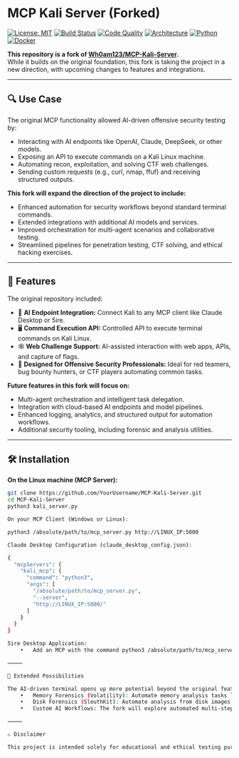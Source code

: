 # MCP Kali Server (Forked)

[![License: MIT](https://img.shields.io/badge/License-MIT-yellow.svg)](LICENSE) 
[![Build Status](https://img.shields.io/github/actions/workflow/status/canstralian/MCP-Kali-Server/ci.yml?branch=main)](https://github.com/canstrakian/MCP-Kali-Server/actions) 
[![Code Quality](https://img.shields.io/codefactor/grade/github/canstralian/MCP-Kali-Server)](https://www.codefactor.io/repository/github/canstralian/MCP-Kali-Server)
[![Architecture](https://img.shields.io/badge/Architecture-MCP%20Server-blue)](https://github.com/canstralian/MCP-Kali-Server)
[![Python](https://img.shields.io/badge/python-3.11-blue.svg)](https://www.python.org/)
[![Docker](https://img.shields.io/badge/docker-enabled-blue)](https://www.docker.com/)

**This repository is a fork of [Wh0am123/MCP-Kali-Server](https://github.com/Wh0am123/MCP-Kali-Server).**  
While it builds on the original foundation, this fork is taking the project in a new direction, with upcoming changes to features and integrations.

---

## 🔍 Use Case

The original MCP functionality allowed AI-driven offensive security testing by:  

- Interacting with AI endpoints like OpenAI, Claude, DeepSeek, or other models.  
- Exposing an API to execute commands on a Kali Linux machine.  
- Automating recon, exploitation, and solving CTF web challenges.  
- Sending custom requests (e.g., curl, nmap, ffuf) and receiving structured outputs.  

**This fork will expand the direction of the project to include:**  

- Enhanced automation for security workflows beyond standard terminal commands.  
- Extended integrations with additional AI models and services.  
- Improved orchestration for multi-agent scenarios and collaborative testing.  
- Streamlined pipelines for penetration testing, CTF solving, and ethical hacking exercises.

---

## 🚀 Features

The original repository included:

- 🧠 **AI Endpoint Integration:** Connect Kali to any MCP client like Claude Desktop or 5ire.  
- 🖥️ **Command Execution API:** Controlled API to execute terminal commands on Kali Linux.  
- 🕸️ **Web Challenge Support:** AI-assisted interaction with web apps, APIs, and capture of flags.  
- 🔐 **Designed for Offensive Security Professionals:** Ideal for red teamers, bug bounty hunters, or CTF players automating common tasks.  

**Future features in this fork will focus on:**  

- Multi-agent orchestration and intelligent task delegation.  
- Integration with cloud-based AI endpoints and model pipelines.  
- Enhanced logging, analytics, and structured output for automation workflows.  
- Additional security tooling, including forensic and analysis utilities.

---

## 🛠️ Installation

**On the Linux machine (MCP Server):**

```bash
git clone https://github.com/YourUsername/MCP-Kali-Server.git
cd MCP-Kali-Server
python3 kali_server.py

On your MCP Client (Windows or Linux):

python3 /absolute/path/to/mcp_server.py http://LINUX_IP:5000

Claude Desktop Configuration (claude_desktop_config.json):

{
  "mcpServers": {
    "kali_mcp": {
      "command": "python3",
      "args": [
        "/absolute/path/to/mcp_server.py",
        "--server",
        "http://LINUX_IP:5000/"
      ]
    }
  }
}

5ire Desktop Application:
	•	Add an MCP with the command python3 /absolute/path/to/mcp_server.py http://LINUX_IP:5000 and the app will generate the needed configuration automatically.

⸻

🔮 Extended Possibilities

The AI-driven terminal opens up more potential beyond the original features:
	•	Memory Forensics (Volatility): Automate memory analysis tasks like process enumeration, DLL injection checks, and registry extraction from memory dumps.
	•	Disk Forensics (SleuthKit): Automate analysis from disk images, timeline generation, file carving, and hash comparisons.
	•	Custom AI Workflows: The fork will explore automated multi-step AI-driven security workflows, integrating multiple tools in a single pipeline.

⸻

⚠️ Disclaimer

This project is intended solely for educational and ethical testing purposes. Any misuse — including unauthorized access, exploitation, or malicious activity — is strictly prohibited. The author assumes no responsibility for misuse.

